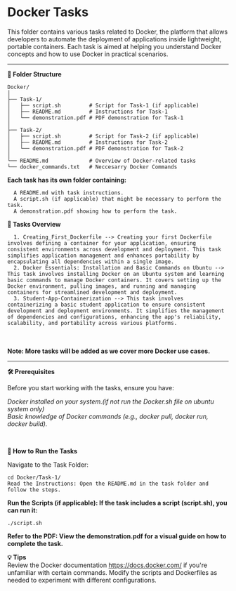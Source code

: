 # Docker Tasks

This folder contains various tasks related to Docker, the platform that allows developers to automate the deployment of applications inside lightweight, portable containers. Each task is aimed at helping you understand Docker concepts and how to use Docker in practical scenarios.

---
**📁 Folder Structure**

    Docker/
    │
    ├── Task-1/
    │   ├── script.sh         # Script for Task-1 (if applicable)
    │   ├── README.md         # Instructions for Task-1
    │   └── demonstration.pdf # PDF demonstration for Task-1
    │
    ├── Task-2/
    │   ├── script.sh         # Script for Task-2 (if applicable)
    │   ├── README.md         # Instructions for Task-2
    │   └── demonstration.pdf # PDF demonstration for Task-2
    │
    └── README.md             # Overview of Docker-related tasks
    └── docker_commands.txt   # Neccesarry Docker Commands
**Each task has its own folder containing:**

      A README.md with task instructions.
      A script.sh (if applicable) that might be necessary to perform the task.
      A demonstration.pdf showing how to perform the task.

      
**🚀 Tasks Overview** 

      1. Creating_First_Dockerfile --> Creating your first Dockerfile involves defining a container for your application, ensuring consistent environments across development and deployment. This task simplifies application management and enhances portability by encapsulating all dependencies within a single image.
      2. Docker Essentials: Installation and Basic Commands on Ubuntu --> This task involves installing Docker on an Ubuntu system and learning basic commands to manage Docker containers. It covers setting up the Docker environment, pulling images, and running and managing containers for streamlined development and deployment.
      3. Student-App-Containerization --> This task involves containerizing a basic student application to ensure consistent development and deployment environments. It simplifies the management of dependencies and configurations, enhancing the app's reliability, scalability, and portability across various platforms.


<br><br>
**Note: More tasks will be added as we cover more Docker use cases.**

---

**🛠 Prerequisites**

Before you start working with the tasks, ensure you have:

*Docker installed on your system.(if not run the Docker.sh file on ubuntu system only)<br>
Basic knowledge of Docker commands (e.g., docker pull, docker run, docker build).*

<br>

**🔄 How to Run the Tasks**

Navigate to the Task Folder:

    cd Docker/Task-1/
    Read the Instructions: Open the README.md in the task folder and follow the steps.

**Run the Scripts (if applicable): If the task includes a script (script.sh), you can run it:**

    ./script.sh
    
**Refer to the PDF: View the demonstration.pdf for a visual guide on how to complete the task.**

**💡 Tips**
<br>
Review the Docker documentation https://docs.docker.com/ if you're unfamiliar with certain commands.
Modify the scripts and Dockerfiles as needed to experiment with different configurations.
